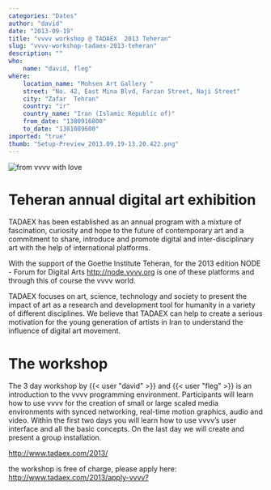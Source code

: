 ```yaml
---
categories: "Dates"
author: "david"
date: "2013-09-19"
title: "vvvv workshop @ TADAEX  2013 Teheran"
slug: "vvvv-workshop-tadaex-2013-teheran"
description: ""
who: 
    name: "david, fleg"
where: 
    location_name: "Mohsen Art Gallery "
    street: "No. 42, East Mina Blvd, Farzan Street, Naji Street"
    city: "Zafar  Tehran"
    country: "ir"
    country_name: "Iran (Islamic Republic of)"
    from_date: "1380916800"
    to_date: "1381089600"
imported: "true"
thumb: "Setup-Preview_2013.09.19-13.20.422.png"
---
```



![from vvvv with love](Setup-Preview_2013.09.19-13.20.422.png) 


#  Teheran annual digital art exhibition
TADAEX has been established as an annual program with a mixture of fascination, curiosity and hope to the future of contemporary art and a commitment to share, introduce and promote digital and inter-disciplinary art with the help of international platforms. 

With the support of the Goethe Institute Teheran, for the 2013 edition NODE - Forum for Digital Arts  <http://node.vvvv.org> is one of these platforms and through this of course the vvvv world.
 
TADAEX focuses on art, science, technology and society to present the impact of art as a research and development tool for humanity in a variety of different disciplines. We believe that TADAEX can help to create a serious motivation for the young generation of artists in Iran to understand the influence of digital art movement.

#  The workshop
The 3 day workshop by {{< user "david" >}} and {{< user "fleg" >}} is an introduction to the vvvv programming environment. Participants will learn how to use vvvv for the creation of small or large scaled media environments with synced networking, real-time motion graphics, audio and video. Within the first two days you will learn how to use vvvv’s user interface and all the basic concepts. On the last day we will create and present a group installation.


<http://www.tadaex.com/2013/>

the workshop is free of charge, please apply here: <http://www.tadaex.com/2013/apply-vvvv?>
